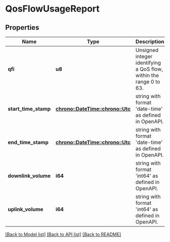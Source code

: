# QosFlowUsageReport

## Properties
Name | Type | Description | Notes
------------ | ------------- | ------------- | -------------
**qfi** | **u8** | Unsigned integer identifying a QoS flow, within the range 0 to 63. | 
**start_time_stamp** | [**chrono::DateTime::<chrono::Utc>**](DateTime.md) | string with format 'date-time' as defined in OpenAPI. | 
**end_time_stamp** | [**chrono::DateTime::<chrono::Utc>**](DateTime.md) | string with format 'date-time' as defined in OpenAPI. | 
**downlink_volume** | **i64** | string with format 'int64' as defined in OpenAPI. | 
**uplink_volume** | **i64** | string with format 'int64' as defined in OpenAPI. | 

[[Back to Model list]](../README.md#documentation-for-models) [[Back to API list]](../README.md#documentation-for-api-endpoints) [[Back to README]](../README.md)


